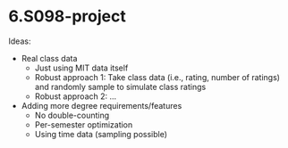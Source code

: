 # 6.S098-project

Ideas:
- Real class data
  - Just using MIT data itself
  - Robust approach 1: Take class data (i.e., rating, number of ratings) and randomly sample to simulate class ratings
  - Robust approach 2: ...
- Adding more degree requirements/features
  - No double-counting
  - Per-semester optimization
  - Using time data (sampling possible)
